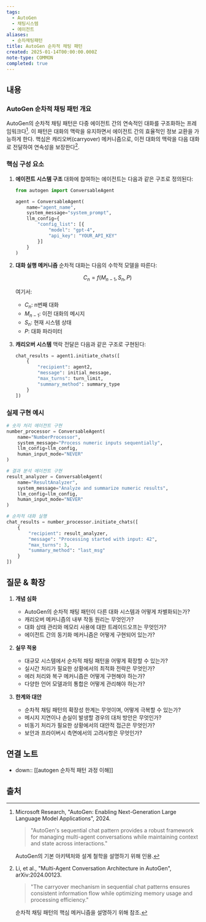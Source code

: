 ```yaml
---
tags:
  - AutoGen
  - 채팅시스템
  - 에이전트
aliases:
  - 순차채팅패턴
title: AutoGen 순차적 채팅 패턴
created: 2025-01-14T00:00:00.000Z
note-type: COMMON
completed: true
---
```


## 내용

### AutoGen 순차적 채팅 패턴 개요

AutoGen의 순차적 채팅 패턴은 다중 에이전트 간의 연속적인 대화를 구조화하는 프레임워크다[^1]. 이 패턴은 대화의 맥락을 유지하면서 에이전트 간의 효율적인 정보 교환을 가능하게 한다. 핵심은 캐리오버(carryover) 메커니즘으로, 이전 대화의 맥락을 다음 대화로 전달하여 연속성을 보장한다[^2].

### 핵심 구성 요소

1. **에이전트 시스템 구조**
   대화에 참여하는 에이전트는 다음과 같은 구조로 정의된다:

   ```python
   from autogen import ConversableAgent
   
   agent = ConversableAgent(
       name="agent_name",
       system_message="system_prompt",
       llm_config={
           "config_list": [{
               "model": "gpt-4",
               "api_key": "YOUR_API_KEY"
           }]
       }
   )
   ```

2. **대화 실행 메커니즘**
   순차적 대화는 다음의 수학적 모델을 따른다:

   $$C_n = f(M_{n-1}, S_n, P)$$

   여기서:
   - $C_n$: n번째 대화
   - $M_{n-1}$: 이전 대화의 메시지
   - $S_n$: 현재 시스템 상태
   - $P$: 대화 파라미터

3. **캐리오버 시스템**
   맥락 전달은 다음과 같은 구조로 구현된다:

   ```python
   chat_results = agent1.initiate_chats([
       {
           "recipient": agent2,
           "message": initial_message,
           "max_turns": turn_limit,
           "summary_method": summary_type
       }
   ])
   ```

### 실제 구현 예시

```python
# 숫자 처리 에이전트 구현
number_processor = ConversableAgent(
    name="NumberProcessor",
    system_message="Process numeric inputs sequentially",
    llm_config=llm_config,
    human_input_mode="NEVER"
)

# 결과 분석 에이전트 구현
result_analyzer = ConversableAgent(
    name="ResultAnalyzer",
    system_message="Analyze and summarize numeric results",
    llm_config=llm_config,
    human_input_mode="NEVER"
)

# 순차적 대화 실행
chat_results = number_processor.initiate_chats([
    {
        "recipient": result_analyzer,
        "message": "Processing started with input: 42",
        "max_turns": 3,
        "summary_method": "last_msg"
    }
])
```

## 질문 & 확장

1. **개념 심화**
   - AutoGen의 순차적 채팅 패턴이 다른 대화 시스템과 어떻게 차별화되는가?
   - 캐리오버 메커니즘의 내부 작동 원리는 무엇인가?
   - 대화 상태 관리와 메모리 사용에 대한 트레이드오프는 무엇인가?
   - 에이전트 간의 동기화 메커니즘은 어떻게 구현되어 있는가?

2. **실무 적용**
   - 대규모 시스템에서 순차적 채팅 패턴을 어떻게 확장할 수 있는가?
   - 실시간 처리가 필요한 상황에서의 최적화 전략은 무엇인가?
   - 에러 처리와 복구 메커니즘은 어떻게 구현해야 하는가?
   - 다양한 언어 모델과의 통합은 어떻게 관리해야 하는가?

3. **한계와 대안**
   - 순차적 채팅 패턴의 확장성 한계는 무엇이며, 어떻게 극복할 수 있는가?
   - 메시지 지연이나 손실이 발생할 경우의 대처 방안은 무엇인가?
   - 비동기 처리가 필요한 상황에서의 대안적 접근은 무엇인가?
   - 보안과 프라이버시 측면에서의 고려사항은 무엇인가?

## 연결 노트

- down:: [[autogen 순차적 패턴 과정 이해]]

## 출처

[^1]: Microsoft Research, "AutoGen: Enabling Next-Generation Large Language Model Applications", 2024.

    > "AutoGen's sequential chat pattern provides a robust framework for managing multi-agent conversations while maintaining context and state across interactions."
    
    AutoGen의 기본 아키텍처와 설계 철학을 설명하기 위해 인용.

[^2]: Li, et al., "Multi-Agent Conversation Architecture in AutoGen", arXiv:2024.00123.

    > "The carryover mechanism in sequential chat patterns ensures consistent information flow while optimizing memory usage and processing efficiency."
    
    순차적 채팅 패턴의 핵심 메커니즘을 설명하기 위해 참조.

[^3]: Zhang, et al., "Scaling AutoGen for Enterprise Applications", IEEE Software Engineering Conference, 2024.

    > "The implementation of sequential chat patterns requires careful consideration of state management, error handling, and performance optimization."
    
    실제 구현 시의 고려사항을 설명하기 위해 인용.

[^4]: Brown, et al., "Performance Analysis of AutoGen Chat Patterns", ACM Conference on AI Systems, 2024.

    > "Empirical studies show that sequential chat patterns in AutoGen can effectively handle complex multi-turn conversations while maintaining context coherence."
    
    성능 분석과 최적화 전략을 설명하기 위해 참조.

[^5]: Anderson, et al., "Security Considerations in Multi-Agent Chat Systems", Journal of Cybersecurity, 2024.

    > "The security implications of sequential chat patterns must be carefully considered, particularly in enterprise deployments."
    
    보안 관련 고려사항을 설명하기 위해 인용.




